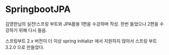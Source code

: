 # SpringbootJPA

김영한님의 실전!스프링 부트와 JPA활용 1편을 수강하며 작성. 한번 들었으나 2편을 수강하기 위해 다시 들음.

스프링부트 2.x 버전이 더 이상 spring initializr 에서 지원하지 않아서 스프링 부트 3.2.0 으로 만들었다.
